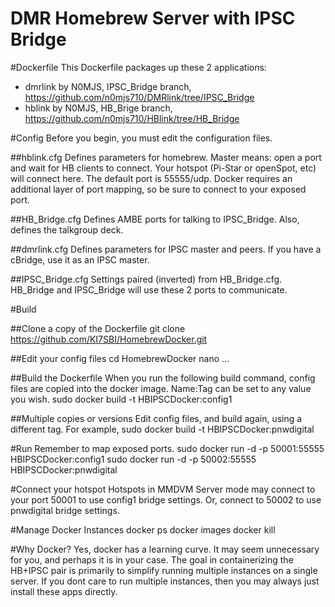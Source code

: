DMR Homebrew Server with IPSC Bridge
===============================


#Dockerfile
This Dockerfile packages up these 2 applications:
- dmrlink by N0MJS, IPSC_Bridge branch, https://github.com/n0mjs710/DMRlink/tree/IPSC_Bridge
- hblink by N0MJS, HB_Brige branch, https://github.com/n0mjs710/HBlink/tree/HB_Bridge



#Config
Before you begin, you must edit the configuration files.

##hblink.cfg
Defines parameters for homebrew.
Master means: open a port and wait for HB clients to connect. Your hotspot 
(Pi-Star or openSpot, etc) will connect here. The default port is 55555/udp.
Docker requires an additional layer of port mapping, so be sure to
connect to your exposed port.

##HB_Bridge.cfg
Defines AMBE ports for talking to IPSC_Bridge.
Also, defines the talkgroup deck.

##dmrlink.cfg
Defines parameters for IPSC master and peers.
If you have a cBridge, use it as an IPSC master.

##IPSC_Bridge.cfg
Settings paired (inverted) from HB_Bridge.cfg. HB_Bridge and IPSC_Bridge will use these 2 ports to communicate.



#Build

##Clone a copy of the Dockerfile
	git clone https://github.com/KI7SBI/HomebrewDocker.git

##Edit your config files
	cd HomebrewDocker
	nano ...

##Build the Dockerfile
When you run the following build command, config files are copied into the docker image.
Name:Tag can be set to any value you wish.
	sudo docker build -t HBIPSCDocker:config1


##Multiple copies or versions
Edit config files, and build again, using a different tag. For example,
	sudo docker build -t HBIPSCDocker:pnwdigital



#Run
Remember to map exposed ports.
	sudo docker run -d -p 50001:55555 HBIPSCDocker:config1
	sudo docker run -d -p 50002:55555 HBIPSCDocker:pnwdigital


#Connect your hotspot
Hotspots in MMDVM Server mode may connect to your port 50001 to use config1 bridge settings.
Or, connect to 50002 to use pnwdigital bridge settings.

#Manage Docker Instances
	docker ps
	docker images
	docker kill
	


#Why Docker?
Yes, docker has a learning curve. It may seem unnecessary for you, and perhaps it is in your case.
The goal in containerizing the HB+IPSC pair is primarily to simplify running multiple instances on a single server.
If you dont care to run multiple instances, then you may always just install these apps directly. 



